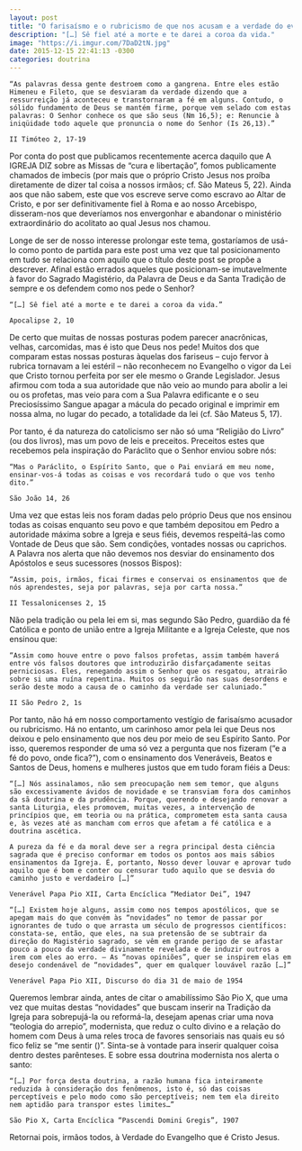 ```yaml
---
layout: post
title: "O farisaísmo e o rubricismo de que nos acusam e a verdade do evangelho"
description: "[…] Sê fiel até a morte e te darei a coroa da vida."
image: "https://i.imgur.com/7DaD2tN.jpg"
date: 2015-12-15 22:41:13 -0300
categories: doutrina
---
```


    “As palavras dessa gente destroem como a gangrena. Entre eles estão Himeneu e Fileto, que se desviaram da verdade dizendo que a ressurreição já aconteceu e transtornaram a fé em alguns. Contudo, o sólido fundamento de Deus se mantém firme, porque vem selado com estas palavras: O Senhor conhece os que são seus (Nm 16,5); e: Renuncie à iniqüidade todo aquele que pronuncia o nome do Senhor (Is 26,13).”
    
    II Timóteo 2, 17-19

Por conta do post que publicamos recentemente acerca daquilo que A IGREJA DIZ sobre as Missas de “cura e libertação”, fomos publicamente chamados de imbecis (por mais que o próprio Cristo Jesus nos proíba diretamente de dizer tal coisa a nossos irmãos; cf. São Mateus 5, 22). Ainda aos que não sabem, este que vos escreve serve como escravo ao Altar de Cristo, e por ser definitivamente fiel à Roma e ao nosso Arcebispo, disseram-nos que deveríamos nos envergonhar e abandonar o ministério extraordinário do acolitato ao qual Jesus nos chamou.

Longe de ser de nosso interesse prolongar este tema, gostaríamos de usá-lo como ponto de partida para este post uma vez que tal posicionamento em tudo se relaciona com aquilo que o título deste post se propõe a descrever. Afinal estão errados aqueles que posicionam-se imutavelmente à favor do Sagrado Magistério, da Palavra de Deus e da Santa Tradição de sempre e os defendem como nos pede o Senhor?

    “[…] Sê fiel até a morte e te darei a coroa da vida.”
    
    Apocalipse 2, 10

De certo que muitas de nossas posturas podem parecer anacrônicas, velhas, carcomidas, mas é isto que Deus nos pede! Muitos dos que comparam estas nossas posturas àquelas dos fariseus – cujo fervor à rubrica tornavam a lei estéril – não reconhecem no Evangelho o vigor da Lei que Cristo tornou perfeita por ser ele mesmo o Grande Legislador. Jesus afirmou com toda a sua autoridade que não veio ao mundo para abolir a lei ou os profetas, mas veio para com a Sua Palavra edificante e o seu Preciosíssimo Sangue apagar a mácula do pecado original e imprimir em nossa alma, no lugar do pecado, a totalidade da lei (cf. São Mateus 5, 17).

Por tanto, é da natureza do catolicismo ser não só uma “Religião do Livro” (ou dos livros), mas um povo de leis e preceitos. Preceitos estes que recebemos pela inspiração do Paráclito que o Senhor enviou sobre nós:

    “Mas o Paráclito, o Espírito Santo, que o Pai enviará em meu nome, ensinar-vos-á todas as coisas e vos recordará tudo o que vos tenho dito.”
    
    São João 14, 26

Uma vez que estas leis nos foram dadas pelo próprio Deus que nos ensinou todas as coisas enquanto seu povo e que também depositou em Pedro a autoridade máxima sobre a Igreja e seus fiéis, devemos respeitá-las como Vontade de Deus que são. Sem condições, vontades nossas ou caprichos.  A Palavra nos alerta que não devemos nos desviar do ensinamento dos Apóstolos e seus sucessores (nossos Bispos):

    “Assim, pois, irmãos, ficai firmes e conservai os ensinamentos que de nós aprendestes, seja por palavras, seja por carta nossa.”
    
    II Tessalonicenses 2, 15

Não pela tradição ou pela lei em si, mas segundo São Pedro, guardião da fé Católica e ponto de união entre a Igreja Militante e a Igreja Celeste, que nos ensinou que:

    “Assim como houve entre o povo falsos profetas, assim também haverá entre vós falsos doutores que introduzirão disfarçadamente seitas perniciosas. Eles, renegando assim o Senhor que os resgatou, atrairão sobre si uma ruína repentina. Muitos os seguirão nas suas desordens e serão deste modo a causa de o caminho da verdade ser caluniado.”
    
    II São Pedro 2, 1s

Por tanto, não há em nosso comportamento vestígio de farisaísmo acusador ou rubricismo. Há no entanto, um carinhoso amor pela lei que Deus nos deixou e pelo ensinamento que nos deu por meio de seu Espírito Santo. Por isso, queremos responder de uma só vez a pergunta que nos fizeram (“e a fé do povo, onde fica?”), com o ensinamento dos Veneráveis, Beatos e Santos de Deus, homens e mulheres justos que em tudo foram fiéis a Deus:

    “[…] Nós assinalamos, não sem preocupação nem sem temor, que alguns são excessivamente ávidos de novidade e se transviam fora dos caminhos da sã doutrina e da prudência. Porque, querendo e desejando renovar a santa Liturgia, eles promovem, muitas vezes, a intervenção de princípios que, em teoria ou na prática, comprometem esta santa causa e, às vezes até as mancham com erros que afetam a fé católica e a doutrina ascética.

    A pureza da fé e da moral deve ser a regra principal desta ciência sagrada que é preciso conformar em todos os pontos aos mais sábios ensinamentos da Igreja. É, portanto, Nosso dever louvar e aprovar tudo aquilo que é bom e conter ou censurar tudo aquilo que se desvia do caminho justo e verdadeiro […]”
    
    Venerável Papa Pio XII, Carta Encíclica “Mediator Dei”, 1947

    “[…] Existem hoje alguns, assim como nos tempos apostólicos, que se apegam mais do que convém às “novidades” no temor de passar por ignorantes de tudo o que arrasta um século de progressos científicos: constata-se, então, que eles, na sua pretensão de se subtrair da direção do Magistério sagrado, se vêm em grande perigo de se afastar pouco a pouco da verdade divinamente revelada e de induzir outros a irem com eles ao erro. – As “novas opiniões”, quer se inspirem elas em desejo condenável de “novidades”, quer em qualquer louvável razão […]”
    
    Venerável Papa Pio XII, Discurso do dia 31 de maio de 1954

Queremos lembrar ainda, antes de citar o amabilíssimo São Pio X, que uma vez que muitas destas “novidades” que buscam inserir na Tradição da Igreja para sobrepujá-la ou reformá-la, desejam apenas criar uma nova “teologia do arrepio”, modernista, que reduz o culto divino e a relação do homem com Deus à uma reles troca de favores sensoriais nas quais eu só fico feliz se “me sentir ()”. Sinta-se à vontade para inserir qualquer coisa dentro destes parênteses. E sobre essa doutrina modernista nos alerta o santo:

    “[…] Por força desta doutrina, a razão humana fica inteiramente reduzida à consideração dos fenômenos, isto é, só das coisas perceptíveis e pelo modo como são perceptíveis; nem tem ela direito nem aptidão para transpor estes limites…”
    
    São Pio X, Carta Encíclica “Pascendi Domini Gregis”, 1907

Retornai pois, irmãos todos, à Verdade do Evangelho que é Cristo Jesus.